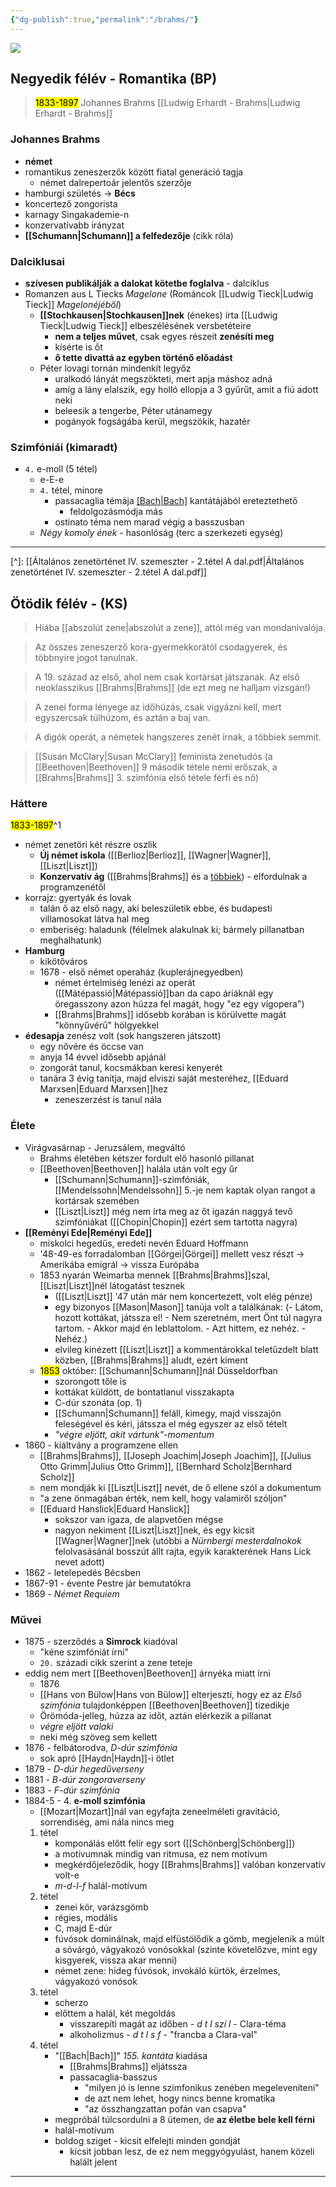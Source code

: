 ```yaml
---
{"dg-publish":true,"permalink":"/brahms/"}
---
```


![](https://is2-ssl.mzstatic.com/image/thumb/Purple69/v4/e3/ec/da/e3ecdab5-438d-a8f9-f61d-d8d1b9d85392/mzl.mwehucyv.png/256x256bb.jpg)
## Negyedik félév - Romantika (BP)
<a id="Negyedikfélév"></a>

> <mark>1833-1897</mark>
> Johannes Brahms
> [[Ludwig Erhardt - Brahms\|Ludwig Erhardt - Brahms]]

### Johannes Brahms

- **német**
- romantikus zeneszerzők között fiatal generáció tagja
	- német dalrepertoár jelentős szerzője
- hamburgi születés -> **Bécs**
- koncertező zongorista
- karnagy Singakademie-n
- konzervatívabb irányzat
- **[[Schumann\|Schumann]] a felfedezője** (cikk róla)

### Dalciklusai

- **szívesen publikálják a dalokat kötetbe foglalva** - dalciklus
- Romanzen aus L Tiecks *Magelone* (Románcok [[Ludwig Tieck\|Ludwig Tieck]] *Magelonéjéből*)
	- **[[Stochkausen\|Stochkausen]]nek** (énekes) írta [[Ludwig Tieck\|Ludwig Tieck]] elbeszélésének versbetéteire
		- **nem a teljes művet**, csak egyes részeit **zenésíti meg**
		- kísérte is őt
		- **ő tette divattá az egyben történő előadást**
	- Péter lovagi tornán mindenkit legyőz
		- uralkodó lányát megszökteti, mert apja máshoz adná
		- amíg a lány elalszik, egy holló ellopja a 3 gyűrűt, amit a fiú adott neki
		- beleesik a tengerbe, Péter utánamegy
		- pogányok fogságába kerül, megszökik, hazatér

### Szimfóniái (kimaradt)

- `4.` e-moll (5 tétel)
	- e-E-e
	- `4.` tétel, minore
		- passacaglia témája [[Bach\|Bach]](?) kantátájából ereteztethető
			- feldolgozásmódja más
		- ostinato téma nem marad végig a basszusban
	- *Négy komoly ének* - hasonlóság (terc a szerkezeti egység)

---
[^]: [[Általános zenetörténet IV. szemeszter - 2.tétel A dal.pdf\|Általános zenetörténet IV. szemeszter - 2.tétel A dal.pdf]]

## Ötödik félév - (KS)
> Hiába [[abszolút zene\|abszolút a zene]], attól még van mondanivalója.

> Az összes zeneszerző kora-gyermekkorától csodagyerek, és többnyire jogot tanulnak.

> A 19. század az első, ahol nem csak kortársat játszanak. Az első neoklasszikus [[Brahms\|Brahms]] (de ezt meg ne halljam vizsgán!)

> A zenei forma lényege az időhúzás, csak vigyázni kell, mert egyszercsak túlhúzom, és aztán a baj van.

> A digók operát, a németek hangszeres zenét írnak, a többiek semmit.

> [[Susan McClary\|Susan McClary]] feminista zenetudós (a [[Beethoven\|Beethoven]] 9 második tétele nemi erőszak, a [[Brahms\|Brahms]] 3. szimfónia első tétele férfi és nő)
### Háttere
<a id="Ötödikfélév"></a><mark>1833-1897</mark>^1
- német zenetöri két részre oszlik
	- **Új német iskola** ([[Berlioz\|Berlioz]], [[Wagner\|Wagner]], [[Liszt\|Liszt]])
	- **Konzervatív ág** ([[Brahms\|Brahms]] és a [többiek](https://notes.andrasdenes.com/brahms#kiáltvány)) - elfordulnak a programzenétől
- korrajz: gyertyák és lovak
	- talán ő az első nagy, aki beleszületik ebbe, és budapesti villamosokat látva hal meg
	- emberiség: haladunk (félelmek alakulnak ki; bármely pillanatban meghalhatunk)
- **Hamburg**
	- kikötőváros
	- 1678 - első német operaház (kuplerájnegyedben)
		- német értelmiség lenézi az operát ([[Mátépassió\|Mátépassió]]ban da capo áriáknál egy öregasszony azon húzza fel magát, hogy "ez egy vígopera")
		- [[Brahms\|Brahms]] idősebb korában is körülvette magát "könnyűvérű" hölgyekkel
- **édesapja** zenész volt (sok hangszeren játszott)
	- egy nővére és öccse van
	- anyja 14 évvel idősebb apjánál
	- zongorát tanul, kocsmákban keresi kenyerét
	- tanára 3 évig tanítja, majd elviszi saját mesteréhez, [[Eduard Marxsen\|Eduard Marxsen]]hez
		- zeneszerzést is tanul nála
### Élete
- Virágvasárnap - Jeruzsálem, megváltó
	- Brahms életében kétszer fordult elő hasonló pillanat
	- [[Beethoven\|Beethoven]] halála után volt egy űr
		- [[Schumann\|Schumann]]-szimfóniák, [[Mendelssohn\|Mendelssohn]] 5.-je nem kaptak olyan rangot a kortársak szemében
		- [[Liszt\|Liszt]] még nem írta meg az őt igazán naggyá tevő szimfóniákat ([[Chopin\|Chopin]] ezért sem tartotta nagyra)
- **[[Reményi Ede\|Reményi Ede]]**
	- miskolci hegedűs, eredeti nevén Eduard Hoffmann
	- '48-49-es forradalomban [[Görgei\|Görgei]] mellett vesz részt -> Amerikába emigrál -> vissza Európába
	- 1853 nyarán Weimarba mennek [[Brahms\|Brahms]]szal, [[Liszt\|Liszt]]nél látogatást tesznek
		- ([[Liszt\|Liszt]] '47 után már nem koncertezett, volt elég pénze)
		- egy bizonyos [[Mason\|Mason]] tanúja volt a találkának: (- Látom, hozott kottákat, játssza el! - Nem szeretném, mert Önt túl nagyra tartom. - Akkor majd én leblattolom. - Azt hittem, ez nehéz. - Nehéz.)
		- elvileg kinézett [[Liszt\|Liszt]] a kommentárokkal teletűzdelt blatt közben, [[Brahms\|Brahms]] aludt, ezért kiment
	- <mark>1853</mark> október: [[Schumann\|Schumann]]nál Düsseldorfban
		- szorongott tőle is
		- kottákat küldött, de bontatlanul visszakapta
		- C-dúr szonáta (op. 1)
		- [[Schumann\|Schumann]] feláll, kimegy, majd visszajön feleségével és kéri, játssza el még egyszer az első tételt
		- *"végre eljött, akit vártunk"-momentum*
- 1860 - kiáltvány a programzene ellen <a id="kiáltvány"></a>
	- [[Brahms\|Brahms]], [[Joseph Joachim\|Joseph Joachim]], [[Julius Otto Grimm\|Julius Otto Grimm]], [[Bernhard Scholz\|Bernhard Scholz]]
	- nem mondják ki [[Liszt\|Liszt]] nevét, de ő ellene szól a dokumentum
	- "a zene önmagában érték, nem kell, hogy valamiről szóljon"
	- [[Eduard Hanslick\|Eduard Hanslick]]
		- sokszor van igaza, de alapvetően mégse
		- nagyon nekiment [[Liszt\|Liszt]]nek, és egy kicsit [[Wagner\|Wagner]]nek (utóbbi a *Nürnbergi mesterdalnokok* felolvasásánál bosszút állt rajta, egyik karakterének Hans Lick nevet adott)
- 1862 - letelepedés Bécsben
- 1867-91 - évente Pestre jár bemutatókra
- 1869 - *Német Requiem*
### Művei
- 1875 - szerződés a **Simrock** kiadóval
	- "kéne szimfóniát írni"
	- `20.` századi cikk szerint a zene teteje
- eddig nem mert [[Beethoven\|Beethoven]] árnyéka miatt írni
	- 1876
	- [[Hans von Bülow\|Hans von Bülow]] elterjeszti, hogy ez az *Első szimfónia* tulajdonképpen [[Beethoven\|Beethoven]] tizedikje
	- Örömóda-jelleg, húzza az időt, aztán elérkezik a pillanat
	- *végre eljött valaki*
	- neki még szöveg sem kellett
- 1876 - felbátorodva, *D-dúr szimfónia*
	- sok apró [[Haydn\|Haydn]]-i ötlet
- 1879 - *D-dúr hegedűverseny*
- 1881 - *B-dúr zongoraverseny*
- 1883 - *F-dúr szimfónia*
- 1884-5 - 4. **e-moll szimfónia**
	- [[Mozart\|Mozart]]nál van egyfajta zeneelméleti gravitáció, sorrendiség, ami nála nincs meg
	1. tétel
		- komponálás előtt felír egy sort ([[Schönberg\|Schönberg]])
		- a motívumnak mindig van ritmusa, ez nem motívum
		- megkérdőjeleződik, hogy [[Brahms\|Brahms]] valóban konzervatív volt-e
		- *m-d-l-f* halál-motívum
	2. tétel
		- zenei kör, varázsgömb
		- régies, modális
		- C, majd E-dúr
		- fúvósok dominálnak, majd elfüstölődik a gömb, megjelenik a múlt a sóvárgó, vágyakozó vonósokkal (szinte követelőzve, mint egy kisgyerek, vissza akar menni)
		- német zene: hideg fúvósok, invokáló kürtök, érzelmes, vágyakozó vonósok
	3. tétel
		- scherzo
		- előttem a halál, két megoldás
			- visszarepíti magát az időben - *d t l szí l* - Clara-téma
			- alkoholizmus - *d t l s f* - "francba a Clara-val"
	4. tétel
		- "[[Bach\|Bach]]" *155. kantáta* kiadása
			- [[Brahms\|Brahms]] eljátssza
			- passacaglia-basszus
				- "milyen jó is lenne szimfonikus zenében megeleveníteni"
				- de azt nem lehet, hogy nincs benne kromatika
				- "az összhangzattan pofán van csapva"
		- megpróbál túlcsordulni a 8 ütemen, de **az életbe bele kell férni**
		- halál-motívum
		- boldog sziget - kicsit elfelejti minden gondját
			- kicsit jobban lesz, de ez nem meggyógyulást, hanem közeli halált jelent


---
[^1]: nagy zeneszerzők két legfontosabb évszámát tudni kell